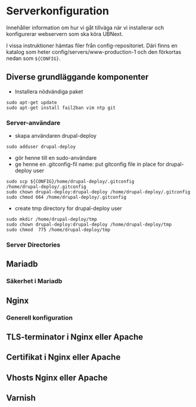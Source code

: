 # Serverkonfiguration

Innehåller information om hur vi gåt tillväga när vi installerar och
konfigurerar webservern som ska köra UBNext.

I vissa instruktioner hämtas filer från config-repositoriet. Däri finns en katalog
som heter config/servers/www-production-1 och den förkortas nedan som ```${CONFIG}```.

## Diverse grundläggande komponenter

- Installera nödvändiga paket
```shell
sudo apt-get update
sudo apt-get install fail2ban vim ntp git
```

### Server-användare

- skapa användaren drupal-deploy
```shell
sudo adduser drupal-deploy
```
- gör henne till en sudo-användare
- ge henne en .gitconfig-fil
name: put gitconfig file in place for drupal-deploy user
```shell
sudo scp ${CONFIG}/home/drupal-deploy/.gitconfig
/home/drupal-deploy/.gitconfig
sudo chown drupal-deploy:drupal-deploy /home/drupal-deploy/.gitconfig
sudo chmod 664 /home/drupal-deploy/.gitconfig
```


- create tmp directory for drupal-deploy user
```shell
sudo mkdir /home/drupal-deploy/tmp
sudo chown drupal-deploy:drupal-deploy /home/drupal-deploy/tmp
sudo chmod  775 /home/drupal-deploy/tmp
```

### Server Directories



## Mariadb

### Säkerhet i Mariadb

## Nginx

### Generell konfiguration

## TLS-terminator i Nginx eller Apache

## Certifikat i Nginx eller Apache

## Vhosts Nginx eller Apache

## Varnish
